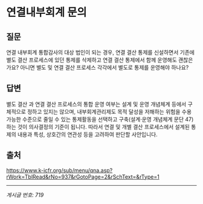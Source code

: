 # 연결내부회계 문의

## 질문
연결 내부회계 통합감사의 대상 법인이 되는 경우, 연결 결산 통제를 신설하면서 기존에 별도 결산 프로세스에 있던 통제를 삭제하고 연결 결산 통제에서 함께 운영해도 괜찮은가요?
아니면 별도 및 연결 결산 프로세스 각각에서 별도로 통제를 운영해야 하나요?

## 답변
별도 결산 과 연결 결산 프로세스의 통합 운영 여부는 설계 및 운영 개념체계 등에서 구체적으로 정하고 있지는 않으며, 내부회계관리제도 목적 달성을 저해하는 위험을 수용 가능한 수준으로 줄일 수 있는 통제활동을 선택하고 구축(설계·운영 개념체계 문단 47)하는 것이 의사결정의 기준이 됩니다. 따라서 연결 및 개별 결산 프로세스에서 설계된 통제의 내용과 특성, 상호간의 연관성 등을 고려하여 판단할 사안입니다.

## 출처
https://www.k-icfr.org/sub/menu/qna.asp?rWork=TblRead&rNo=937&rGotoPage=2&rSchText=&rType=1

---
*게시글 번호: 719*
